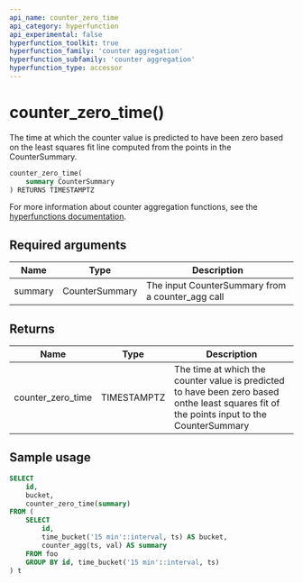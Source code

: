 ```yaml
---
api_name: counter_zero_time
api_category: hyperfunction
api_experimental: false
hyperfunction_toolkit: true
hyperfunction_family: 'counter aggregation'
hyperfunction_subfamily: 'counter aggregation'
hyperfunction_type: accessor
---
```


# counter_zero_time() <tag type="toolkit" content="Toolkit" />
The time at which the counter value is predicted to have been zero based on the
least squares fit line computed from the points in the CounterSummary.

```sql
counter_zero_time(
    summary CounterSummary
) RETURNS TIMESTAMPTZ
```

For more information about counter aggregation functions, see the
[hyperfunctions documentation][hyperfunctions-counter-agg].

## Required arguments

|Name|Type|Description|
|-|-|-|
|summary|CounterSummary|The input CounterSummary from a counter_agg call|

## Returns

|Name|Type|Description|
|-|-|-|
|counter_zero_time|TIMESTAMPTZ|The time at which the counter value is predicted to have been zero based onthe least squares fit of the points input to the CounterSummary|

## Sample usage

```sql
SELECT
    id,
    bucket,
    counter_zero_time(summary)
FROM (
    SELECT
        id,
        time_bucket('15 min'::interval, ts) AS bucket,
        counter_agg(ts, val) AS summary
    FROM foo
    GROUP BY id, time_bucket('15 min'::interval, ts)
) t
```

[hyperfunctions-counter-agg]: timescaledb/:currentVersion:/how-to-guides/hyperfunctions/counter-aggregation/
